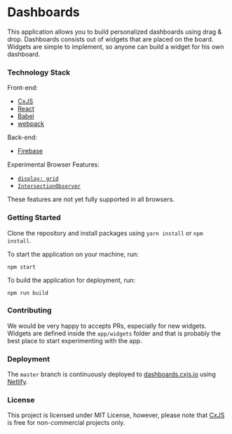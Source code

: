 # Dashboards

This application allows you to build personalized dashboards using drag &amp; drop. Dashboards consists out of widgets
that are placed on the board. Widgets are simple to implement, so anyone can build a widget for his own dashboard.

### Technology Stack 

Front-end:
* [CxJS](https://cxjs.io)
* [React](https://https://facebook.github.io/react/)
* [Babel](https://babeljs.io/)
* [webpack](https://webpack.js.org/)

Back-end:
* [Firebase](https://firebase.google.com/)

Experimental Browser Features:

* [`display: grid`](https://developer.mozilla.org/en-US/docs/Web/CSS/CSS_Grid_Layout)
* [`IntersectionObserver`](https://developer.mozilla.org/en-US/docs/Web/API/Intersection_Observer_API)

These features are not yet fully supported in all browsers.

### Getting Started

Clone the repository and install packages using `yarn install` or `npm install`.

To start the application on your machine, run:

```
npm start
```

To build the application for deployment, run:

```
npm run build
```

### Contributing

We would be very happy to accepts PRs, especially for new widgets. Widgets are defined inside the `app/widgets` folder 
and that is probably the best place to start experimenting with the app.  

### Deployment

The `master` branch is continuously deployed to [dashboards.cxjs.io](https://dashboards.cxjs.io) 
using [Netlify](https://www.netlify.com/). 

### License

This project is licensed under MIT License, however, please note that [CxJS](https://cxjs.io) is free 
for non-commercial projects only. 
